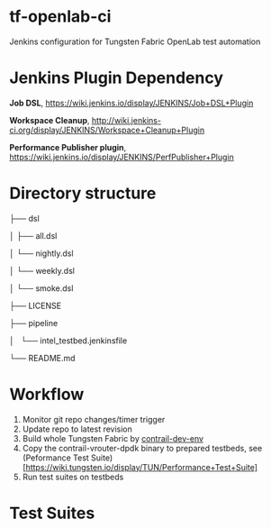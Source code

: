 # tf-openlab-ci
Jenkins configuration for Tungsten Fabric OpenLab test automation


# Jenkins Plugin Dependency

**Job DSL**, https://wiki.jenkins.io/display/JENKINS/Job+DSL+Plugin

**Workspace Cleanup**, http://wiki.jenkins-ci.org/display/JENKINS/Workspace+Cleanup+Plugin

**Performance Publisher plugin**, https://wiki.jenkins.io/display/JENKINS/PerfPublisher+Plugin


# Directory structure
├── dsl

│   ├── all.dsl

│   └── nightly.dsl

│   └── weekly.dsl

│   └── smoke.dsl

├── LICENSE

├── pipeline

│   └── intel_testbed.jenkinsfile

└── README.md

# Workflow
1. Monitor git repo changes/timer trigger
2. Update repo to latest revision
3. Build whole Tungsten Fabric by [contrail-dev-env](https://github.com/Juniper/contrail-dev-env)
4. Copy the contrail-vrouter-dpdk binary to prepared testbeds, see (Peformance Test Suite)[https://wiki.tungsten.io/display/TUN/Performance+Test+Suite]
5. Run test suites on testbeds

# Test Suites

